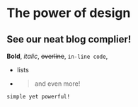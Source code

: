 # The power of design

## See our neat blog complier!

**Bold**, *italic*, ~~overline~~, `in-line code`, 

- lists
- > and even more!

```
simple yet powerful!
```